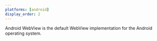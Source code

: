 ```yaml
---
platforms: [android]
display_order: 2
---
```

Android WebView is the default WebView implementation for the Android operating system.
